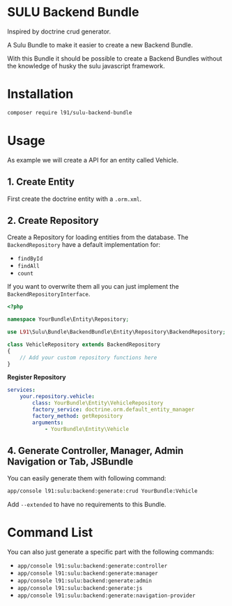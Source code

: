 # SULU Backend Bundle

Inspired by doctrine crud generator.

A Sulu Bundle to make it easier to create a new Backend Bundle.

With this Bundle it should be possible to create a Backend Bundles without
the knowledge of husky the sulu javascript framework.

# Installation

```bash
composer require l91/sulu-backend-bundle
```

# Usage

As example we will create a API for an entity called Vehicle.

## 1. Create Entity

First create the doctrine entity with a `.orm.xml`.

## 2. Create Repository

Create a Repository for loading entities from the database.
The `BackendRepository` have a default implementation for:

 - `findById`
 - `findAll`
 - `count`

If you want to overwrite them all you can just implement the `BackendRepositoryInterface`. 

```php
<?php

namespace YourBundle\Entity\Repository;

use L91\Sulu\Bundle\BackendBundle\Entity\Repository\BackendRepository;

class VehicleRepository extends BackendRepository
{
    // Add your custom repository functions here
}
```

**Register Repository**

```yml
services:
    your.repository.vehicle:
        class: YourBundle\Entity\VehicleRepository
        factory_service: doctrine.orm.default_entity_manager
        factory_method: getRepository
        arguments:
            - YourBundle\Entity\Vehicle
```

## 4. Generate Controller, Manager, Admin Navigation or Tab, JSBundle

You can easily generate them with following command:

```bash
app/console l91:sulu:backend:generate:crud YourBundle:Vehicle
```

Add `--extended` to have no requirements to this Bundle.

# Command List

You can also just generate a specific part with the following commands:

 - `app/console l91:sulu:backend:generate:controller`
 - `app/console l91:sulu:backend:generate:manager`
 - `app/console l91:sulu:backend:generate:admin`
 - `app/console l91:sulu:backend:generate:js`
 - `app/console l91:sulu:backend:generate:navigation-provider`